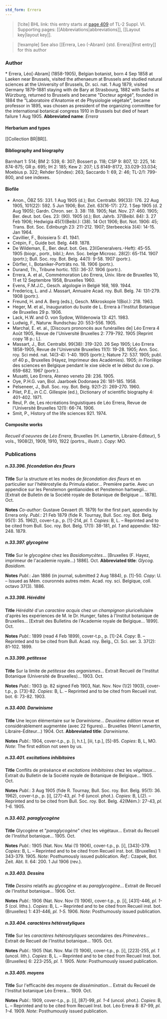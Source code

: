 ```yaml
---
std_form: Errera
---
```


> [!cite] BHL link: this entry starts at [page 409](https://www.biodiversitylibrary.org/page/33260397) of TL-2 Suppl. VI.
> Supporting pages: [[Abbreviations|abbreviations]], [[Layout key|layout key]].

> [!example] See also [[Errera, Leo (-Abram) {std. Errera}|first entry]] for this author

### Author

\* Errera, Léo\[-Abram\] (1858-1905), Belgian botanist, born 4 Sep 1858 at Laeken near Brussels, visited the athenaeum at Brussels and studied natural sciences at the University of Brussels, Dr. sci. nat. 1 Aug 1879, visited Germany 1879-1881 staying with de Bary at Strasbourg, 1882 with Sachs at Würzburg, returned to Brussels and became "Docteur agrégé", founded in 1884 the "Laboratoire d'Anatomie et de Physiologie végétale", became professor in 1895, was chosen as president of the organizing committee for the international botanical congress 1910 in Brussels but died of heart failure 1 Aug 1905. 
**Abbreviated name**: *Errera*

#### Herbarium and types

[[Collection BR|BR]].

#### Bibliography and biography

Barnhart 1: 514; BM 2: 539, 6: 307; Bossert p. 118; CSP 9: 807, 12: 225, 14: 874-875; GR p. 695; IH 2: 185; Kew 2: 207; LS 8149-8172, 33.029-33.034; Moebius p. 322; Rehder 5(index): 263; Saccardo 1: 69, 2: 46; TL-2/1: 799-800, and see indexes.

#### Biofile

- Anon., ÖBZ 55: 331. 1 Aug 1905 (d.); Bot. Centralbl. 99(33): 176. 22 Aug 1905, 101(22): 592. 5 Jun 1906; Bot. Zeit. 63(16-17): 272. 1 Sep 1905 (d. 2 Aug 1905); Gardn. Chron. ser. 3. 38: 118. 1905; Nat. Nov. 27: 460. 1905; Ber. deut. bot. Ges. 23: (90). 1905 (d.); Bot. Jahrb. 37(Beibl. 84): 3. 27 Feb 1906; Hedwigia 45(1)(Beibl.): (38). 14 Oct 1906; Bot. Not. 1906: 45; Trans. Bot. Soc. Edinburgh 23: 211-212. 1907; Sterbeeckia 3(4): 14-15. Jan 1964.
- Cavillier, F., Boissiera 5: 41. 1941.
- Crépin, F., Guide bot. Belg. 449. 1878.
- De Wildeman, É., Ber. deut. bot. Ges. 23(Generalvers.-Heft): 45-55. 1905 (biogr., portr., bibl.); Ann. Soc. belge Microsc. 28(2): 65-114. 1907 (portr.); Bull. Soc. roy. Bot. Belg. 44(1): 9-58. 1907 (portr.).
- Dörfler, I., Botaniker-Porträts no. 18. 1906 (portr.).
- Durand, Th., Tribune hortic. 1(5): 36-37. 1906 (portr.).
- Errera, A. et al., Commémoration Léo Errera, Univ. libre de Bruxelles 10, 11 et 12 Septembre 1958, Bruxelles 1960.
- Evens, F.M.J.C., Gesch. algologie in België 168, 169. 1944.
- Fredericq, L. and J. Massart, Annuaire Acad. roy. Bull. Belg. 74: 131-279. 1908 (portr.).
- Freund, H. and A. Berg (eds.), Gesch. Mikroskopie 1(Biol.): 218. 1963.
- Heger, M. et al., Inauguration du buste de L. Errera à l'Institut Botanique de Bruxelles 29 p. 1906.
- Lack, H.W. and O. von Sydow, Willdenowia 13: 421. 1983.
- Ludwig, F., Naturw. Rundschau 20: 553-556. 1905.
- Marchal, E. et. al., \[Discours prononcés aux funérailles de\] Léo Errera 4 Août 1905, Revue de l'Université Bruxelles 2: 779-792. 1905 \[Reprint copy 18 p.: L\].
- Massart, J., Bot. Centralbl. 99(38): 319-320. 26 Sep 1905; Léo Errera 1858-1905, Revue de l'Université Bruxelles 11(1): 19-28. 1905; Ann. Soc. roy. Sci méd. nat. 14(3-4): 1-40. 1905 (portr.); Nature 72: 537. 1905; publ. of 40 p., Bruxelles (Hayez, Imprimeur des Académies). 1905; *in* Florilège des sciences en Belgique pendant le xixe siècle et le début du xxe p. 659-682. 1967 (portr.).
- Musatti, Leo Errera, Ateneo veneto 28: 236. 1905.
- Oye, P.H.G. van, Biol. Jaarboek Dodonaea 26: 181-185. 1958.
- Pelseneer, J., Bull. Soc. roy. Bot. Belg. 92(1-2): 269-270. 1960.
- Pilet, P.E., *in* C.C. Gillespie (ed.), Dictionary of scientific biography 4: 401-402. 1971.
- Reul, P. de, Les récréations linguistiques de Léo Errera, Revue de l'Université Bruxelles 12(1): 66-74. 1906.
- Smit, P., History of the life sciences 921. 1974.

#### Composite works

*Recueil* d'*oeuvres* de *Léo Errera*, Bruxelles (H. Lamertin, Libraire-Éditeur), 5 vols., 1908(2), 1909, 1910, 1922 (portrs., illustr.). *Copy*: MO.

### Publications

##### n.33.396. fécondation des fleurs

**Title**
Sur la structure et les modes de *fécondation des fleurs* et en particulier sur l'hétérostylie du Primula elatior... Première partie. Avec un appendice sur les Penstemon gentianoides et Penstemon hartwegii... \[Extrait de Bulletin de la Société royale de Botanique de Belgique ... 1878\]. Oct.

**Notes**
*Co-author*: Gustave Gevaert (fl. 1879) for the first part, appendix by Errera only.
*Publ*.: 21 Feb 1879 (fide R. Tournay, Bull. Soc. roy. Bot. Belg. 95(1): 35. 1962), cover-t.p., p. \[1\]-214, *pl. 1. Copies*: B, L. – Reprinted and to be cited from Bull. Soc. roy. Bot. Belg. 17(1): 38-181, *pl. 1* and appendix: 182-248. 1879.

##### n.33.397. glycogène

**Title**
Sur le *glycogène* chez les *Basidiomycètes*... \[Bruxelles (F. Hayez, imprimeur de l'academie royale...) 1886\]. Oct.
**Abbreviated title**: *Glycog. Basidiom.*

**Notes**
*Publ*.: Jan 1886 (in journal, submitted 2 Aug 1884), p. \[1\]-50. *Copy*: U. – Issued as Mém. couronnés autres mém. Acad. roy. sci. Belgique, coll. octavo 37(3). 1886.

##### n.33.398. Hérédité

**Title**
*Hérédité* d'un *caractère acquis* chez un *champignon* pluricellulaire d'après les expériences de M. le Dr. Hunger, faites à l'Institut botanique de Bruxelles... \[Extrait des Bulletins de l'Academie royale de Belgique... 1899\]. Oct.

**Notes**
*Publ*.: 1899 (read 4 Feb 1899), cover-t.p., p. \[1\]-24. *Copy*: B. – Reprinted and to be cited from Bull. Acad. roy. Belg., Cl. Sci. ser. 3. 37(2): 81-102. 1899.

##### n.33.399. petitesse

**Title**
Sur la limite de *petitesse* des *organismes*... Extrait Recueil de l'Institut Botanique (Université de Bruxelles)... 1903. Oct.

**Notes**
*Publ*.: 1903 (p. 82 signed Feb 1903, Nat. Nov. Nov (1/2) 1903), cover-t.p., p. \[73\]-82. *Copies*: B, L. – Reprinted and to be cited from Recueil inst. bot. 6: 73-82. 1903.

##### n.33.400. Darwinisme

**Title**
Une leçon élémentaire sur le *Darwinisme*... *Deuxième édition* revue et considérablement augmentée (avec 22 figures)... Bruxelles (Henri Lamertin, Libraire-Éditeur...) 1904. Oct.
**Abbreviated title**: *Darwinisme*.

**Notes**
*Publ*.: 1904, cover-t.p., p. \[i, h.t.\], \[iii, t.p.\], \[5\]-85. *Copies*: B, L, MO.
*Note*: The first edition not seen by us.

##### n.33.401. excitations inhibitoires

**Title**
Conflits de préséance et *excitations inhibitoires* chez les *végétaux*... Extrait du Bulletin de la Société royale de Botanique de Belgique... 1905. Oct.

**Notes**
*Publ*.: 3 Aug 1905 (fide R. Tournay, Bull. Soc. roy. Bot. Belg. 95(1): 36. 1962), cover-t.p., p. \[i\], \[27\]-43, *pl. 1-6* (uncol. phot.). *Copies*: B, L(2). – Reprinted and to be cited from Bull. Soc. roy. Bot. Belg. 42(Mém.): 27-43, *pl. 1-6.* 1905.

##### n.33.402. paraglycogène

**Title**
Glycogène et "*paraglycogène*" chez les végétaux... Extrait du Recueil de l'Institut botanique... 1905. Oct.

**Notes**
*Publ*.: 1905 (Nat. Nov. Mai (1) 1906), cover-t.p., p. \[i\], \[343\]-379. *Copies*: B, L. – Reprinted and to be cited from Recueil inst. bot. (Bruxelles) 1: 343-379. 1905.
*Note*: Posthumously issued publication.
*Ref*.: Czapek, Bot. Zeit. Abt. II. 64: 200. 1 Jul 1906 (rev.).

##### n.33.403. Dessins

**Title**
*Dessins* relatifs au *glycogène* et au *paraglycogène*... Extrait de Recueil de l'Institut botanique... 1906. Oct.

**Notes**
*Publ*.: 1906 (Nat. Nov. Nov (1) 1906), cover-t.p., p. \[i\], \[431\]-446, *pl. 1-5* (col. liths.). *Copies*: B, L. – Reprinted and to be cited from Recueil inst. bot. (Bruxelles) 1: 431-446, *pl. 1-5.* 1906.
*Note*: Posthumously issued publication.

##### n.33.404. caractères hétérostyliques

**Title**
Sur les *caractères hétérostyliques* secondaires des *Primevères*... Extrait de Recueil de l'Institut botanique... 1905. Oct.

**Notes**
*Publ*.: 1905 (Nat. Nov. Mai (1) 1906), cover-t.p., p. \[i\], \[223\]-255, *pl. 1* (uncol. lith.). *Copies*: B, L. – Reprinted and to be cited from Recueil Inst. bot. (Bruxelles) 6: 223-255, *pl. 1.* 1905.
*Note*: Posthumously issued publication.

##### n.33.405. moyens

**Title**
Sur l'efficacité des *moyens* de *dissémination*... Extrait du Recueil de l'Institut botanique Léo Errera... 1909. Oct.

**Notes**
*Publ*.: 1909, cover-t.p., p. \[i\], \[87\]-99, *pl. 1-4* (uncol. phot.). *Copies*: B, L. – Reprinted and to be cited from Recueil Inst. bot. Léo Errera 8: 87-99, *pl. 1-4.* 1909.
*Note*: Posthumously issued publication.

